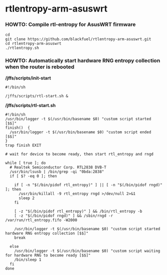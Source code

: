 # rtlentropy-arm-asuswrt

### HOWTO: Compile rtl-entropy for AsusWRT firmware
```
cd
git clone https://github.com/blackfuel/rtlentropy-arm-asuswrt.git
cd rtlentropy-arm-asuswrt
./rtlentropy.sh
```

### HOWTO: Automatically start hardware RNG entropy collection when the router is rebooted

__/jffs/scripts/init-start__
```
#!/bin/sh

/jffs/scripts/rtl-start.sh &
```

__/jffs/scripts/rtl-start.sh__
```
#!/bin/sh
/usr/bin/logger -t $(/usr/bin/basename $0) "custom script started [$$]"
finish()  {
  /usr/bin/logger -t $(/usr/bin/basename $0) "custom script ended [$$]"
}
trap finish EXIT

# wait for device to become ready, then start rtl_entropy and rngd

while [ true ]; do
  # Realtek Semiconductor Corp. RTL2838 DVB-T
  /usr/bin/lsusb | /bin/grep -qi "0bda:2838"
  if [ $? -eq 0 ]; then

    if [ -n "$(/bin/pidof rtl_entropy)" ] || [ -n "$(/bin/pidof rngd)" ]; then
      /usr/bin/killall -9 rtl_entropy rngd >/dev/null 2>&1
      sleep 2
    fi

    [ -z "$(/bin/pidof rtl_entropy)" ] && /bin/rtl_entropy -b
    [ -z "$(/bin/pidof rngd)" ] && /sbin/rngd -r /var/run/rtl_entropy.fifo -W2000

    /usr/bin/logger -t $(/usr/bin/basename $0) "custom script started hardware RNG entropy collection [$$]"
    break

  else
    /usr/bin/logger -t $(/usr/bin/basename $0) "custom script waiting for hardware RNG to become ready [$$]"
    /bin/sleep 1
  fi
done
```
